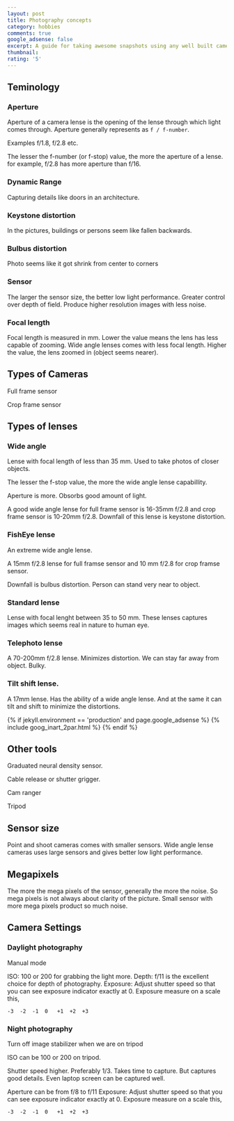 ```yaml
---
layout: post
title: Photography concepts
category: hobbies
comments: true
google_adsense: false
excerpt: A guide for taking awesome snapshots using any well built camers by exploring all photography concepts and techniques.
thumbnail: 
rating: '5'
---
```

## Teminology
### Aperture
Aperture of a camera lense is the opening of the lense through which light comes through. Aperture generally represents as `f / f-number`.

Examples f/1.8, f/2.8 etc.

The lesser the f-number (or f-stop) value, the more the aperture of a lense. for example, f/2.8 has more aperture than f/16.
### Dynamic Range
Capturing details like doors in an architecture.
### Keystone distortion
In the pictures, buildings or persons seem like fallen backwards.
### Bulbus distortion
Photo seems like it got shrink from center to corners

### Sensor
The larger the sensor size, the better low light performance. Greater control over depth of field. Produce higher resolution images with less noise.
### Focal length
Focal length is measured in mm. Lower the value means the lens has less capable of zooming. Wide angle lenses comes with less focal length. Higher the value, the lens zoomed in (object seems nearer).
## Types of Cameras
Full frame sensor

Crop frame sensor
## Types of lenses
### Wide angle
Lense with focal length of less than 35 mm. Used to take photos of closer objects.

The lesser the f-stop value, the more the wide angle lense capabillity.

Aperture is more. Obsorbs good amount of light.

A good wide angle lense for full frame sensor is 16-35mm f/2.8 and crop frame sensor is 10-20mm f/2.8. Downfall of this lense is keystone distortion.
### FishEye lense
An extreme wide angle lense.

A 15mm f/2.8 lense for full framse sensor and 10 mm f/2.8 for crop framse sensor.

Downfall is bulbus distortion. Person can stand very near to object.
### Standard lense
Lense with focal lenght between 35 to 50 mm. These lenses captures images which seems real in nature to human eye.

### Telephoto lense
A 70-200mm f/2.8 lense. Minimizes distortion. We can stay far away from object. Bulky.
### Tilt shift lense.
A 17mm lense. Has the ability of a wide angle lense. And at the same it can tilt and shift to minimize the distortions.
<!--after two or more paragraphs-->

  {% if jekyll.environment == 'production' and page.google_adsense %}
  {% include goog_inart_2par.html %}
  {% endif %}
## Other tools
Graduated neural density sensor.

Cable release or shutter grigger.

Cam ranger

Tripod
## Sensor size
Point and shoot cameras comes with smaller sensors. Wide angle lense cameras uses large sensors and gives better low light performance.
## Megapixels
The more the mega pixels of the sensor, generally the more the noise. So mega pixels is not always about clarity of the picture. Small sensor with more mega pixels product so much noise.
## Camera Settings
### Daylight photography
Manual mode

ISO: 100 or 200 for grabbing the light more.
Depth: f/11 is the excellent choice for depth of photography.
Exposure: Adjust shutter speed so that you can see exposure indicator exactly at 0. Exposure measure on a scale this,
```
-3	-2	-1	0	+1	+2	+3
```
### Night photography
Turn off image stabilizer when we are on tripod

ISO can be 100 or 200 on tripod.

Shutter speed higher. Preferably 1/3. Takes time to capture. But captures good details. Even laptop screen can be captured well.

Aperture can be from f/8 to f/11
Exposure: Adjust shutter speed so that you can see exposure indicator exactly at 0. Exposure measure on a scale this,
```
-3	-2	-1	0	+1	+2	+3
```
